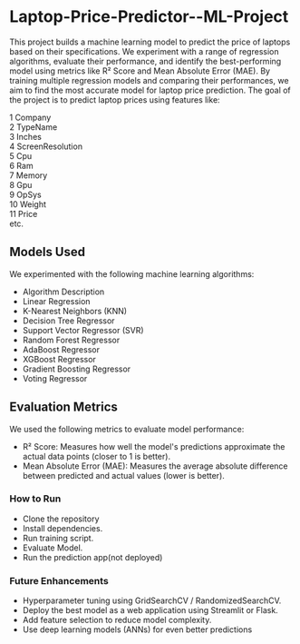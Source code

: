 # Laptop-Price-Predictor--ML-Project

This project builds a machine learning model to predict the price of laptops based on their specifications.
We experiment with a range of regression algorithms, evaluate their performance, and identify the best-performing model using metrics like R² Score and Mean Absolute Error (MAE).
By training multiple regression models and comparing their performances, we aim to find the most accurate model for laptop price prediction.
The goal of the project is to predict laptop prices using features like:

 1 Company          
 2   TypeName          
 3   Inches          
 4   ScreenResolution  
 5   Cpu               
 6   Ram               
 7   Memory           
 8   Gpu               
 9   OpSys             
 10  Weight           
 11  Price  
etc.

## Models Used
We experimented with the following machine learning algorithms:
- Algorithm	Description
- Linear Regression
- K-Nearest Neighbors (KNN)
- Decision Tree Regressor
- Support Vector Regressor (SVR)
- Random Forest Regressor
- AdaBoost Regressor
- XGBoost Regressor
- Gradient Boosting Regressor
- Voting Regressor

## Evaluation Metrics
We used the following metrics to evaluate model performance:

- R² Score: Measures how well the model's predictions approximate the actual data points (closer to 1 is better).
- Mean Absolute Error (MAE): Measures the average absolute difference between predicted and actual values (lower is better).

### How to Run
- Clone the repository
- Install dependencies.
- Run training script.
- Evaluate Model.
- Run the prediction app(not deployed)

### Future Enhancements

- Hyperparameter tuning using GridSearchCV / RandomizedSearchCV.
- Deploy the best model as a web application using Streamlit or Flask.
- Add feature selection to reduce model complexity.
- Use deep learning models (ANNs) for even better predictions
